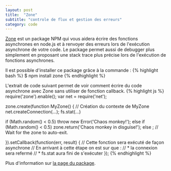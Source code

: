 ```yaml
---
layout: post
title:  "Zone"
subtitle: "controle de flux et gestion des erreurs"
category: code 
---
```


[Zone][zone] est un package NPM qui vous aidera écrire des fonctions
asynchrones en node.js et à renvoyer des erreurs lors de l'exécution
asynchrone de votre code. Le package permet aussi de debugger plus
simplement en proposant une stack trace plus précise lors de l'exécution
de fonctions asynchrones.

Il est possible d'installer ce package grâce à la commande :
{% highlight bash %}
$ npm install zone
{% endhighlight %}

L'extrait de code suivant permet de voir comment écrire du code
asynchrone avec Zone sans utiliser de fonction callback.
{% highlight js %}
require('zone').enable();
var net = require('net');

zone.create(function MyZone() {
  // Création du contexte de MyZone
  net.createConnection(...);
  fs.stat(...)

  if (Math.random() < 0.5)
    throw new Error('Chaos monkey!');
  else if (Math.random() < 0.5)
    zone.return('Chaos monkey in disguise!');
  else
    ; // Wait for the zone to auto-exit.

}).setCallback(function(err, result) {
  // Cette fonction sera exécuté de façon asynchrone
  // En arrivant à cette étape on est sur que :
  //   * la connexion sera refermé
  //   * fs.stat aura fini de s'exécuter
});
{% endhighlight %}

Plus d'information sur [la page du package][zone].


[zone]: https://github.com/strongloop/zone
